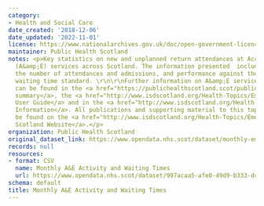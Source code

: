 ```yaml
---
category:
- Health and Social Care
date_created: '2018-12-06'
date_updated: '2022-11-01'
license: https://www.nationalarchives.gov.uk/doc/open-government-licence/version/3/
maintainer: Public Health Scotland
notes: <p>Key statistics on new and unplanned return attendances at Accident and Emergency
  (A&amp;E) services across Scotland. The information presented  includes trends in
  the number of attendances and admissions, and performance against the four hour
  waiting time standard. \r\n\r\nFurther information on A&amp;E services across Scotland
  can be found in the <a href="https://publichealthscotland.scot/publications/ae-activity-and-waiting-times/">publication
  summary</a>, the <a href="http://www.isdscotland.org/Health-Topics/Emergency-Care/Emergency-Department-Activity/Data-Quality/AE2-User-Guide_V1-3.pdf">A&amp;E
  User Guide</a> and in the <a href="http://www.isdscotland.org/Health-Topics/Emergency-Care/ED_Background_Glossary.pdf">Background
  Information</a>. All publications and supporting material to this topic area can
  be found on the <a href="http://www.isdscotland.org/Health-Topics/Emergency-Care/">ISD
  Scotland Website</a>.</p>
organization: Public Health Scotland
original_dataset_link: https://www.opendata.nhs.scot/dataset/monthly-emergency-department-activity-and-waiting-times
records: null
resources:
- format: CSV
  name: Monthly A&E Activity and Waiting Times
  url: https://www.opendata.nhs.scot/dataset/997acaa5-afe0-49d9-b333-dcf84584603d/resource/2a4adc0a-e8e3-4605-9ade-61e13a85b3b9/download/monthly_ae_waitingtimes_202209.csv
schema: default
title: Monthly A&E Activity and Waiting Times
---
```

